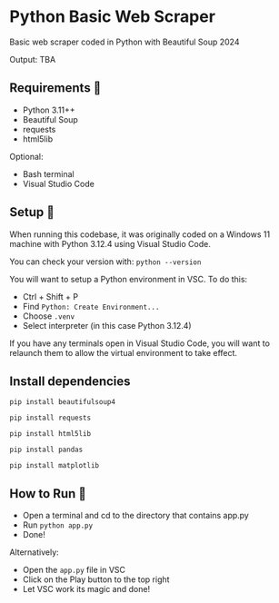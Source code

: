 # Python Basic Web Scraper

Basic web scraper coded in Python with Beautiful Soup 2024

Output:
TBA

## Requirements 📜

- Python 3.11++
- Beautiful Soup
- requests
- html5lib

Optional:

- Bash terminal
- Visual Studio Code

## Setup 🔧

When running this codebase, it was originally coded on a Windows 11 machine with Python 3.12.4 using Visual Studio Code.

You can check your version with: `python --version`

You will want to setup a Python environment in VSC. To do this:

- Ctrl + Shift + P
- Find `Python: Create Environment...`
- Choose `.venv`
- Select interpreter (in this case Python 3.12.4)

If you have any terminals open in Visual Studio Code, you will want to relaunch them to allow the virtual environment to take effect.

## Install dependencies

```
pip install beautifulsoup4
```

```
pip install requests
```

```
pip install html5lib
```

```
pip install pandas
```

```
pip install matplotlib
```

## How to Run 🏃

- Open a terminal and cd to the directory that contains app.py
- Run `python app.py`
- Done!

Alternatively:

- Open the `app.py` file in VSC
- Click on the Play button to the top right
- Let VSC work its magic and done!

